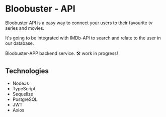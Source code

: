 # Bloobuster - API

Bloobuster API is a easy way to connect your users to their favourite tv series and movies.

It's going to be integrated with IMDb-API to search and relate to the user in our database.

Bloobuster-APP backend service. 🛠 work in progress!

## Technologies

-   NodeJs
-   TypeScript
-   Sequelize
-   PostgreSQL
-   JWT
-   Axios
